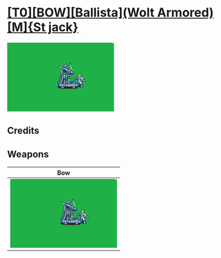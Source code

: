 # [\[T0\]\[BOW\]\[Ballista\]\(Wolt Armored\)\[M\]{St jack}](./)

<img src="./5.%20Bow%20(Ballista)/Bow_000.png" alt="[T0][BOW][Ballista](Wolt Armored)[M]{St jack} standing" />

## Credits



## Weapons


|Bow |
|  :---: |
| <img alt="Bow animation" src="./5.%20Bow%20(Ballista)/Bow.gif" /> |
